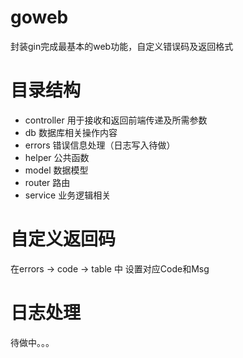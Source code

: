 # goweb
封装gin完成最基本的web功能，自定义错误码及返回格式

# 目录结构

- controller 用于接收和返回前端传递及所需参数
- db 数据库相关操作内容
- errors 错误信息处理（日志写入待做）
- helper 公共函数
- model 数据模型
- router 路由
- service 业务逻辑相关

# 自定义返回码

在errors -> code -> table 中 设置对应Code和Msg

# 日志处理
待做中。。。
